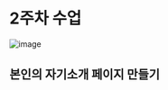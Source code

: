 # 2주차 수업 

![image](https://github.com/kimsinyoung2/Cordova/assets/105351819/b20683ee-b19e-4714-a4c0-5e7311949198)

## 본인의 자기소개 페이지 만들기

